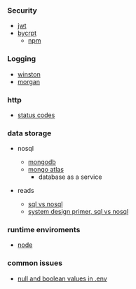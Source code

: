 ### Security
- [jwt](https://jwt.io/introduction/)
- [bycrpt](https://en.wikipedia.org/wiki/Bcrypt)
  - [npm](https://www.npmjs.com/package/bcrypt)
  
### Logging
- [winston](https://www.npmjs.com/package/winston)
- [morgan](https://www.npmjs.com/package/morgan)

### http
  - [status codes](https://developer.mozilla.org/en-US/docs/Web/HTTP/Status)
  
### data storage
  - nosql
    - [mongodb](https://www.mongodb.com/2)
    - [mongo atlas](https://www.mongodb.com/cloud/atlas)
      - database as a service
  
  
  - reads
    - [sql vs nosql](https://www.sitepoint.com/sql-vs-nosql-differences/)
    - [system design primer, sql vs nosql](https://github.com/donnemartin/system-design-primer#sql-or-nosql)

### runtime enviroments
  - [node](https://nodejs.org/en/)

### common issues
  - [null and boolean values in .env](https://github.com/motdotla/dotenv/issues/51)
